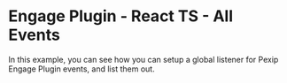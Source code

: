 # Engage Plugin - React TS - All Events

In this example, you can see how you can setup a global listener for Pexip Engage Plugin events, and list them out.
